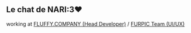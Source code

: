 <h2><strong>Le chat de NARI:3&#9829;</strong></h2>
<p>working at <a href="https://fluffy.company">FLUFFY.COMPANY (Head Developer)</a> / <a href="https://furpic.net/about">FURPIC Team (UI/UX)</a></p>
